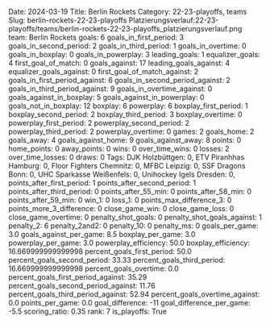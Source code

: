 Date: 2024-03-19
Title: Berlin Rockets
Category: 22-23-playoffs, teams
Slug: berlin-rockets-22-23-playoffs
Platzierungsverlauf:22-23-playoffs/teams/berlin-rockets-22-23-playoffs_platzierungsverlauf.png
team: Berlin Rockets
goals: 6
goals_in_first_period: 3
goals_in_second_period: 2
goals_in_third_period: 1
goals_in_overtime: 0
goals_in_boxplay: 0
goals_in_powerplay: 3
leading_goals: 1
equalizer_goals: 4
first_goal_of_match: 0
goals_against: 17
leading_goals_against: 4
equalizer_goals_against: 0
first_goal_of_match_against: 2
goals_in_first_period_against: 6
goals_in_second_period_against: 2
goals_in_third_period_against: 9
goals_in_overtime_against: 0
goals_against_in_boxplay: 5
goals_against_in_powerplay: 0
goals_not_in_boxplay: 12
boxplay: 6
powerplay: 6
boxplay_first_period: 1
boxplay_second_period: 2
boxplay_third_period: 3
boxplay_overtime: 0
powerplay_first_period: 2
powerplay_second_period: 2
powerplay_third_period: 2
powerplay_overtime: 0
games: 2
goals_home: 2
goals_away: 4
goals_against_home: 9
goals_against_away: 8
points: 0
home_points: 0
away_points: 0
wins: 0
over_time_wins: 0
losses: 2
over_time_losses: 0
draws: 0
Tags:  DJK Holzbüttgen: 0,  ETV Piranhhas Hamburg: 0,  Floor Fighters Chemnitz: 0,  MFBC Leipzig: 0,  SSF Dragons Bonn: 0,  UHC Sparkasse Weißenfels: 0,  Unihockey Igels Dresden: 0,
points_after_first_period: 1
points_after_second_period: 1
points_after_third_period: 0
points_after_55_min: 0
points_after_58_min: 0
points_after_59_min: 0
win_1: 0
loss_1: 0
points_max_difference_3: 0
points_more_3_difference: 0
close_game_win: 0
close_game_loss: 0
close_game_overtime: 0
penalty_shot_goals: 0
penalty_shot_goals_against: 1
penalty_2: 6
penalty_2and2: 0
penalty_10: 0
penalty_ms: 0
goals_per_game: 3.0
goals_against_per_game: 8.5
boxplay_per_game: 3.0
powerplay_per_game: 3.0
powerplay_efficiency: 50.0
boxplay_efficiency: 16.669999999999998
percent_goals_first_period: 50.0
percent_goals_second_period: 33.33
percent_goals_third_period: 16.669999999999998
percent_goals_overtime: 0.0
percent_goals_first_period_against: 35.29
percent_goals_second_period_against: 11.76
percent_goals_third_period_against: 52.94
percent_goals_overtime_against: 0.0
points_per_game: 0.0
goal_difference: -11
goal_difference_per_game: -5.5
scoring_ratio: 0.35
rank: 7
is_playoffs: True
